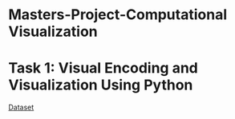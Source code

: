# Masters-Project-Computational Visualization

# Task 1: Visual Encoding and Visualization Using Python
[Dataset](Csuperstore.csv)





